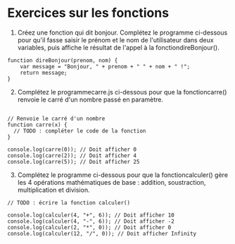 # Exercices sur les fonctions

1. Créez une fonction qui dit bonjour. Complétez le programme ci-dessous pour qu'il fasse saisir le prénom et le nom de l'utilisateur dans deux variables, puis affiche le résultat de l'appel à la fonctiondireBonjour().

```JS
function direBonjour(prenom, nom) {
    var message = "Bonjour, " + prenom + " " + nom + " !";
    return message;
}
```

2. Complétez le programmecarre.js ci-dessous pour que la fonctioncarre() renvoie le carré d'un nombre passé en paramètre.

```JS

// Renvoie le carré d'un nombre
function carre(x) {
  // TODO : compléter le code de la fonction
}

console.log(carre(0)); // Doit afficher 0
console.log(carre(2)); // Doit afficher 4
console.log(carre(5)); // Doit afficher 25

```

3. Complétez le programme ci-dessous pour que la fonctioncalculer() gère les 4 opérations mathématiques de base : addition, soustraction, multiplication et division.

```JS
// TODO : écrire la fonction calculer()

console.log(calculer(4, "+", 6)); // Doit afficher 10
console.log(calculer(4, "-", 6)); // Doit afficher -2
console.log(calculer(2, "*", 0)); // Doit afficher 0
console.log(calculer(12, "/", 0)); // Doit afficher Infinity
```